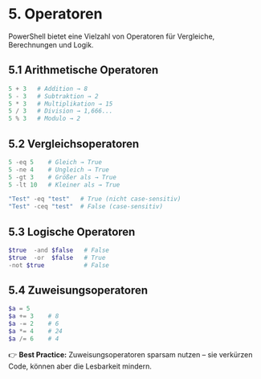 # 5. Operatoren

PowerShell bietet eine Vielzahl von Operatoren für Vergleiche, Berechnungen und Logik.

## 5.1 Arithmetische Operatoren

```powershell
5 + 3   # Addition → 8
5 - 3   # Subtraktion → 2
5 * 3   # Multiplikation → 15
5 / 3   # Division → 1,666...
5 % 3   # Modulo → 2
```

## 5.2 Vergleichsoperatoren

```powershell
5 -eq 5    # Gleich → True
5 -ne 4    # Ungleich → True
5 -gt 3    # Größer als → True
5 -lt 10   # Kleiner als → True

"Test" -eq "test"   # True (nicht case-sensitiv)
"Test" -ceq "test"  # False (case-sensitiv)
```

## 5.3 Logische Operatoren

```powershell
$true  -and $false   # False
$true  -or  $false   # True
-not $true           # False
```

## 5.4 Zuweisungsoperatoren

```powershell
$a = 5
$a += 3    # 8
$a -= 2    # 6
$a *= 4    # 24
$a /= 6    # 4
```

👉 **Best Practice:** Zuweisungsoperatoren sparsam nutzen – sie verkürzen Code, können aber die Lesbarkeit mindern.
